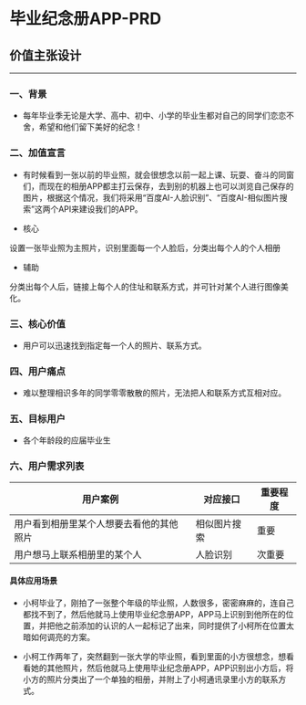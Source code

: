 # 毕业纪念册APP-PRD

## 价值主张设计
-----
### 一、背景
- 每年毕业季无论是大学、高中、初中、小学的毕业生都对自己的同学们恋恋不舍，希望和他们留下美好的纪念！

### 二、加值宣言
- 有时候看到一张以前的毕业照，就会很想念以前一起上课、玩耍、奋斗的同窗们，而现在的相册APP都主打云保存，去到别的机器上也可以浏览自己保存的图片，根据这个情况，我们将采用“百度AI-人脸识别”、“百度AI-相似图片搜索”这两个API来建设我们的APP。

- 核心

设置一张毕业照为主照片，识别里面每一个人脸后，分类出每个人的个人相册

- 辅助

分类出每个人后，链接上每个人的住址和联系方式，并可针对某个人进行图像美化。

### 三、核心价值

- 用户可以迅速找到指定每一个人的照片、联系方式。

### 四、用户痛点

- 难以整理相识多年的同学零零散散的照片，无法把人和联系方式互相对应。

### 五、目标用户

- 各个年龄段的应届毕业生

### 六、用户需求列表

|用户案例|对应接口|重要程度|
|-|------|-|
|用户看到相册里某个人想要去看他的其他照片|相似图片搜索|重要
|用户想马上联系相册里的某个人|人脸识别|次重要


#### 具体应用场景

- 小柯毕业了，刚拍了一张整个年级的毕业照，人数很多，密密麻麻的，连自己都找不到了，然后他就马上使用毕业纪念册APP，APP马上识别到他所在的位置，并把他之前添加的认识的人一起标记了出来，同时提供了小柯所在位置太暗如何调亮的方案。

- 小柯工作两年了，突然翻到一张大学的毕业照，看到里面的小方很想念，想看看她的其他照片，然后他就马上使用毕业纪念册APP，APP识别出小方后，将小方的照片分类出了一个单独的相册，并附上了小柯通讯录里小方的联系方式。
